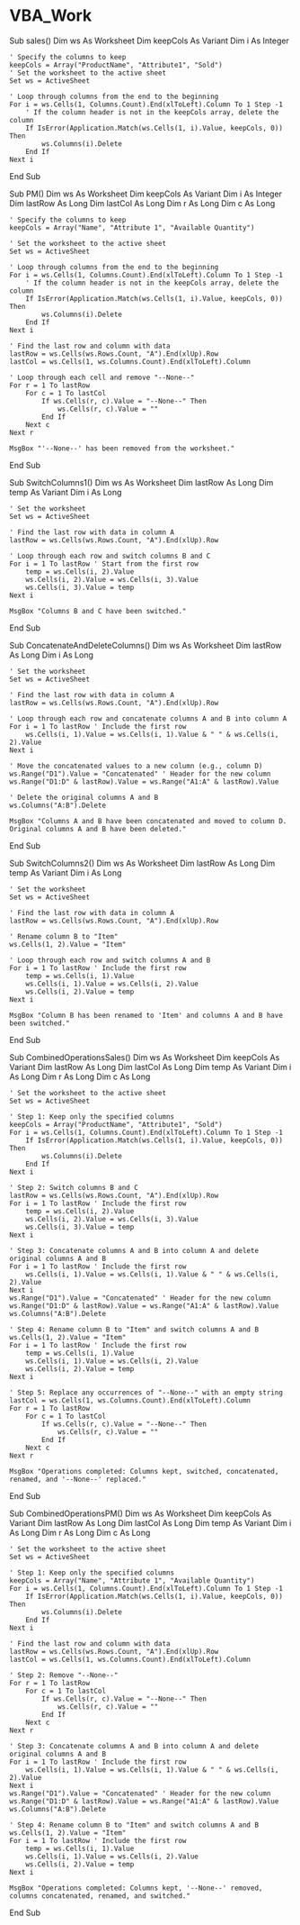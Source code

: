 # VBA_Work

Sub sales()
    Dim ws As Worksheet
    Dim keepCols As Variant
    Dim i As Integer

    ' Specify the columns to keep
    keepCols = Array("ProductName", "Attribute1", "Sold")
    ' Set the worksheet to the active sheet
    Set ws = ActiveSheet

    ' Loop through columns from the end to the beginning
    For i = ws.Cells(1, Columns.Count).End(xlToLeft).Column To 1 Step -1
        ' If the column header is not in the keepCols array, delete the column
        If IsError(Application.Match(ws.Cells(1, i).Value, keepCols, 0)) Then
            ws.Columns(i).Delete
        End If
    Next i
End Sub
 
Sub PM()
    Dim ws As Worksheet
    Dim keepCols As Variant
    Dim i As Integer
    Dim lastRow As Long
    Dim lastCol As Long
    Dim r As Long
    Dim c As Long

    ' Specify the columns to keep
    keepCols = Array("Name", "Attribute 1", "Available Quantity")
    
    ' Set the worksheet to the active sheet
    Set ws = ActiveSheet

    ' Loop through columns from the end to the beginning
    For i = ws.Cells(1, Columns.Count).End(xlToLeft).Column To 1 Step -1
        ' If the column header is not in the keepCols array, delete the column
        If IsError(Application.Match(ws.Cells(1, i).Value, keepCols, 0)) Then
            ws.Columns(i).Delete
        End If
    Next i

    ' Find the last row and column with data
    lastRow = ws.Cells(ws.Rows.Count, "A").End(xlUp).Row
    lastCol = ws.Cells(1, ws.Columns.Count).End(xlToLeft).Column

    ' Loop through each cell and remove "--None--"
    For r = 1 To lastRow
        For c = 1 To lastCol
            If ws.Cells(r, c).Value = "--None--" Then
                ws.Cells(r, c).Value = ""
            End If
        Next c
    Next r

    MsgBox "'--None--' has been removed from the worksheet."
End Sub

Sub SwitchColumns1()
    Dim ws As Worksheet
    Dim lastRow As Long
    Dim temp As Variant
    Dim i As Long

    ' Set the worksheet
    Set ws = ActiveSheet

    ' Find the last row with data in column A
    lastRow = ws.Cells(ws.Rows.Count, "A").End(xlUp).Row

    ' Loop through each row and switch columns B and C
    For i = 1 To lastRow ' Start from the first row
        temp = ws.Cells(i, 2).Value
        ws.Cells(i, 2).Value = ws.Cells(i, 3).Value
        ws.Cells(i, 3).Value = temp
    Next i

    MsgBox "Columns B and C have been switched."
End Sub

Sub ConcatenateAndDeleteColumns()
    Dim ws As Worksheet
    Dim lastRow As Long
    Dim i As Long

    ' Set the worksheet
    Set ws = ActiveSheet

    ' Find the last row with data in column A
    lastRow = ws.Cells(ws.Rows.Count, "A").End(xlUp).Row

    ' Loop through each row and concatenate columns A and B into column A
    For i = 1 To lastRow ' Include the first row
        ws.Cells(i, 1).Value = ws.Cells(i, 1).Value & " " & ws.Cells(i, 2).Value
    Next i

    ' Move the concatenated values to a new column (e.g., column D)
    ws.Range("D1").Value = "Concatenated" ' Header for the new column
    ws.Range("D1:D" & lastRow).Value = ws.Range("A1:A" & lastRow).Value

    ' Delete the original columns A and B
    ws.Columns("A:B").Delete

    MsgBox "Columns A and B have been concatenated and moved to column D. Original columns A and B have been deleted."
End Sub

Sub SwitchColumns2()
    Dim ws As Worksheet
    Dim lastRow As Long
    Dim temp As Variant
    Dim i As Long

    ' Set the worksheet
    Set ws = ActiveSheet

    ' Find the last row with data in column A
    lastRow = ws.Cells(ws.Rows.Count, "A").End(xlUp).Row

    ' Rename column B to "Item"
    ws.Cells(1, 2).Value = "Item"

    ' Loop through each row and switch columns A and B
    For i = 1 To lastRow ' Include the first row
        temp = ws.Cells(i, 1).Value
        ws.Cells(i, 1).Value = ws.Cells(i, 2).Value
        ws.Cells(i, 2).Value = temp
    Next i

    MsgBox "Column B has been renamed to 'Item' and columns A and B have been switched."
End Sub

Sub CombinedOperationsSales()
    Dim ws As Worksheet
    Dim keepCols As Variant
    Dim lastRow As Long
    Dim lastCol As Long
    Dim temp As Variant
    Dim i As Long
    Dim r As Long
    Dim c As Long

    ' Set the worksheet to the active sheet
    Set ws = ActiveSheet

    ' Step 1: Keep only the specified columns
    keepCols = Array("ProductName", "Attribute1", "Sold")
    For i = ws.Cells(1, Columns.Count).End(xlToLeft).Column To 1 Step -1
        If IsError(Application.Match(ws.Cells(1, i).Value, keepCols, 0)) Then
            ws.Columns(i).Delete
        End If
    Next i

    ' Step 2: Switch columns B and C
    lastRow = ws.Cells(ws.Rows.Count, "A").End(xlUp).Row
    For i = 1 To lastRow ' Include the first row
        temp = ws.Cells(i, 2).Value
        ws.Cells(i, 2).Value = ws.Cells(i, 3).Value
        ws.Cells(i, 3).Value = temp
    Next i

    ' Step 3: Concatenate columns A and B into column A and delete original columns A and B
    For i = 1 To lastRow ' Include the first row
        ws.Cells(i, 1).Value = ws.Cells(i, 1).Value & " " & ws.Cells(i, 2).Value
    Next i
    ws.Range("D1").Value = "Concatenated" ' Header for the new column
    ws.Range("D1:D" & lastRow).Value = ws.Range("A1:A" & lastRow).Value
    ws.Columns("A:B").Delete

    ' Step 4: Rename column B to "Item" and switch columns A and B
    ws.Cells(1, 2).Value = "Item"
    For i = 1 To lastRow ' Include the first row
        temp = ws.Cells(i, 1).Value
        ws.Cells(i, 1).Value = ws.Cells(i, 2).Value
        ws.Cells(i, 2).Value = temp
    Next i

    ' Step 5: Replace any occurrences of "--None--" with an empty string
    lastCol = ws.Cells(1, ws.Columns.Count).End(xlToLeft).Column
    For r = 1 To lastRow
        For c = 1 To lastCol
            If ws.Cells(r, c).Value = "--None--" Then
                ws.Cells(r, c).Value = ""
            End If
        Next c
    Next r

    MsgBox "Operations completed: Columns kept, switched, concatenated, renamed, and '--None--' replaced."
End Sub

Sub CombinedOperationsPM()
    Dim ws As Worksheet
    Dim keepCols As Variant
    Dim lastRow As Long
    Dim lastCol As Long
    Dim temp As Variant
    Dim i As Long
    Dim r As Long
    Dim c As Long

    ' Set the worksheet to the active sheet
    Set ws = ActiveSheet

    ' Step 1: Keep only the specified columns
    keepCols = Array("Name", "Attribute 1", "Available Quantity")
    For i = ws.Cells(1, Columns.Count).End(xlToLeft).Column To 1 Step -1
        If IsError(Application.Match(ws.Cells(1, i).Value, keepCols, 0)) Then
            ws.Columns(i).Delete
        End If
    Next i

    ' Find the last row and column with data
    lastRow = ws.Cells(ws.Rows.Count, "A").End(xlUp).Row
    lastCol = ws.Cells(1, ws.Columns.Count).End(xlToLeft).Column

    ' Step 2: Remove "--None--"
    For r = 1 To lastRow
        For c = 1 To lastCol
            If ws.Cells(r, c).Value = "--None--" Then
                ws.Cells(r, c).Value = ""
            End If
        Next c
    Next r

    ' Step 3: Concatenate columns A and B into column A and delete original columns A and B
    For i = 1 To lastRow ' Include the first row
        ws.Cells(i, 1).Value = ws.Cells(i, 1).Value & " " & ws.Cells(i, 2).Value
    Next i
    ws.Range("D1").Value = "Concatenated" ' Header for the new column
    ws.Range("D1:D" & lastRow).Value = ws.Range("A1:A" & lastRow).Value
    ws.Columns("A:B").Delete

    ' Step 4: Rename column B to "Item" and switch columns A and B
    ws.Cells(1, 2).Value = "Item"
    For i = 1 To lastRow ' Include the first row
        temp = ws.Cells(i, 1).Value
        ws.Cells(i, 1).Value = ws.Cells(i, 2).Value
        ws.Cells(i, 2).Value = temp
    Next i

    MsgBox "Operations completed: Columns kept, '--None--' removed, columns concatenated, renamed, and switched."
End Sub
